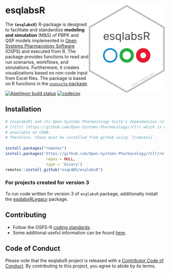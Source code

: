 # esqlabsR <img src="man/figures/logo.png" align="right" width="240" />

The **`{esqlabsR}`** R-package is designed to facilitate and standardize **modeling and simulation** (M&S) of PBPK and QSP models implemented in [Open Systems Pharmacology Software](https://www.open-systems-pharmacology.org/) (OSPS) and executed from R. The package provides functions to read and run scenarios, workflows, and simulations. Furthermore, it creates visualizations based on non-code input from Excel files. The package is based on R functions in the [`ospsuite` package](https://github.com/Open-Systems-Pharmacology/OSPSuite-R).

<!-- badges: start -->

  [![AppVeyor build status](https://ci.appveyor.com/api/projects/status/github/esqlabs/esqlabsr?branch=develop&svg=true)](https://ci.appveyor.com/project/StephanSchaller/esqlabsr/branch/develop)
  [![codecov](https://codecov.io/gh/esqlabs/esqlabsr/branch/develop/graph/badge.svg)](https://codecov.io/gh/esqlabs/esqlabsr)
  
<!-- badges: end -->

## Installation


```r
# {esqlabsR} and its Open Systems Pharmacology Suite's dependencies relies on 
# {rClr} (https://github.com/Open-Systems-Pharmacology/rClr) which is not 
# available on CRAN.
# Therefore, these must be installed from github using `{remotes}`.

install.packages("remotes")
install.packages('https://github.com/Open-Systems-Pharmacology/rClr/releases/download/v0.9.2/rClr_0.9.2.zip', 
                  repos = NULL, 
                  type = 'binary')
remotes::install_github("esqLABS/esqlabsR")
``` 

  
### For projects created for version 3

To run code written for version 3 of `esqlabsR` package, additionally install the
[esqlabsRLegacy](https://github.com/esqLABS/esqlabsRLegacy) package.

## Contributing

- Follow the OSPS-R [coding standards](https://github.com/Open-Systems-Pharmacology/Suite/blob/develop/CODING_STANDARDS_R.md).
- Some additional useful information can be found [here](https://github.com/Open-Systems-Pharmacology/OSPSuite-R/wiki/Developer-How-To's).

## Code of Conduct

Please note that the esqlabsR project is released with a [Contributor Code of Conduct](https://contributor-covenant.org/version/2/0/CODE_OF_CONDUCT.html). By contributing to this project, you agree to abide by its terms.
